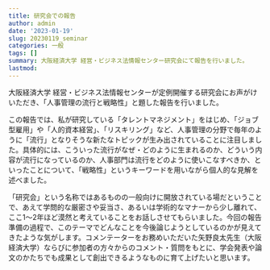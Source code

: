 ```yaml
---
title: 研究会での報告
author: admin
date: '2023-01-19'
slug: 20230119_seminar
categories: 一般
tags: []
summary: 大阪経済大学 経営・ビジネス法情報センター研究会にて報告を行いました。
lastmod: 
---
```


大阪経済大学 経営・ビジネス法情報センターが定例開催する研究会にお声がけいただき、「人事管理の流行と戦略性」と題した報告を行いました。

この報告では、私が研究している「タレントマネジメント」をはじめ、「ジョブ型雇用」や「人的資本経営」、「リスキリング」など、人事管理の分野で毎年のように「流行」となりそうな新たなトピックが生み出されていることに注目しました。具体的には、こういった流行がなぜ・どのように生まれるのか、どういう内容が流行になっているのか、人事部門は流行をどのように使いこなすべきか、といったことについて、「戦略性」というキーワードを用いながら個人的な見解を述べました。

「研究会」という名称ではあるものの一般向けに開放されている場だということで、あえて学問的な厳密さや妥当さ、あるいは学術的なマナーから少し離れて、ここ1～2年ほど漠然と考えていることをお話しさせてもらいました。今回の報告準備の過程で、このテーマでどんなことを今後論じようとしているのかが見えてきたような気がします。コメンテーターをお務めいただいた矢野良太先生（大阪経済大学）ならびに参加者の方々からのコメント・質問をもとに、学会発表や論文のかたちでも成果として創出できるようなものに育て上げたいと思います。